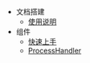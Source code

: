 <!-- _sidebar.md -->

* 文档搭建
  * [使用说明](/README.md) 
* 组件
  * [快速上手](/docs_md/quickstart.md)
  * [ProcessHandler](/docs_md/processhandler.md)